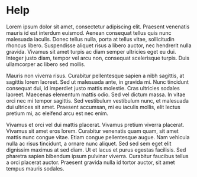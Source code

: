 # Help

Lorem ipsum dolor sit amet, consectetur adipiscing elit. Praesent venenatis mauris id est interdum euismod. Aenean consequat tellus quis nunc malesuada iaculis. Donec tellus nulla, porta at tellus vitae, sollicitudin rhoncus libero. Suspendisse aliquet risus a libero auctor, nec hendrerit nulla gravida. Vivamus sit amet turpis ac diam semper ultricies eget eu dui. Integer justo diam, tempor vel arcu non, consequat scelerisque turpis. Duis ullamcorper ac libero sed mollis.

Mauris non viverra risus. Curabitur pellentesque sapien a nibh sagittis, at sagittis lorem laoreet. Sed ut malesuada ante, in gravida mi. Nunc tincidunt consequat dui, id imperdiet justo mattis molestie. Cras ultricies sodales laoreet. Maecenas elementum mattis odio. Sed vel dictum massa. In vitae orci nec mi tempor sagittis. Sed vestibulum vestibulum nunc, et malesuada dui ultrices sit amet. Praesent accumsan, mi eu iaculis mollis, elit lectus pretium mi, ac eleifend arcu est nec enim.

Vivamus et orci vel dui mattis placerat. Vivamus pretium viverra placerat. Vivamus sit amet eros lorem. Curabitur venenatis quam quam, sit amet mattis nunc congue vitae. Etiam congue pellentesque augue. Nam vehicula nulla ac risus tincidunt, a ornare nunc aliquet. Sed sed sem eget elit dignissim maximus at sed diam. Ut et lacus et purus egestas facilisis. Sed pharetra sapien bibendum ipsum pulvinar viverra. Curabitur faucibus tellus a orci placerat auctor. Praesent gravida nulla id tortor auctor, sit amet tempus mauris sodales.
